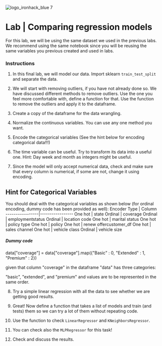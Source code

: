 ![logo_ironhack_blue 7](https://user-images.githubusercontent.com/23629340/40541063-a07a0a8a-601a-11e8-91b5-2f13e4e6b441.png)

# Lab | Comparing regression models


For this lab, we will be using the same dataset we used in the previous labs. We recommend using the same notebook since you will be reusing the same variables you previous created and used in labs. 

### Instructions

1. In this final lab, we will model our data. Import sklearn `train_test_split` and separate the data.

2. We will start with removing outliers, if you have not already done so.  We have discussed different methods to remove outliers. Use the one you feel more comfortable with, define a function for that. Use the function to remove the outliers and apply it to the dataframe.

3. Create a copy of the dataframe for the data wrangling.

4. Normalize the continuous variables. You can use any one method you want.

5. Encode the categorical variables (See the hint below for encoding categorical data!!!)

6. The time variable can be useful. Try to transform its data into a useful one. Hint: Day week and month as integers might be useful.

7. Since the model will only accept numerical data, check and make sure that every column is numerical, if some are not, change it using encoding.


## Hint for Categorical Variables

You should deal with the categorical variables as shown below (for ordinal encoding, dummy code has been provided as well):
Encoder Type | Column 
-----------------|-----------------
One hot | state
Ordinal | coverage
Ordinal | employmentstatus
Ordinal | location code
One hot | marital status
One hot | policy type
One hot | policy
One hot | renew offercustomer_df
One hot | sales channel
One hot | vehicle class
Ordinal | vehicle size

##### Dummy code
data["coverage"] = data["coverage"].map({"Basic" : 0, "Extended" : 1, "Premium" : 2})

given that column "coverage" in the dataframe "data" has three categories:

"basic", "extended", and "premium" and values are to be represented in the same order.



8. Try a simple linear regression with all the data to see whether we are getting good results.

9. Great! Now define a function that takes a list of models and train (and tests) them so we can try a lot of them without repeating code.

10. Use the function to check `LinearRegressor` and `KNeighborsRegressor`.

11. You can check also the `MLPRegressor` for this task!

12. Check and discuss the results.
